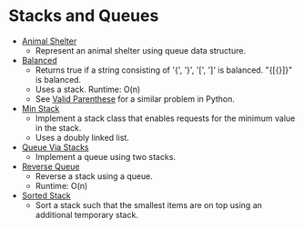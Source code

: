 # Stacks and Queues

* [Animal Shelter](animalShelter.py)
	* Represent an animal shelter using queue data structure.
* [Balanced](balanced.java)
	* Returns true if a string consisting of '{', '}', '[', ']' is balanced. "{[{}]}" is balanced.
	* Uses a stack. Runtime: O(n)
    * See [Valid Parenthese](validParenthese.py) for a similar problem in Python.
* [Min Stack](minStack.py)
	* Implement a stack class that enables requests for the minimum value in the stack.
	* Uses a doubly linked list.
* [Queue Via Stacks](queueViaStacks.py)
	* Implement a queue using two stacks.
* [Reverse Queue](reverseQueue.py)
	* Reverse a stack using a queue.
	* Runtime: O(n)
* [Sorted Stack](sortedStack.py)
	* Sort a stack such that the smallest items are on top using an additional temporary stack.
